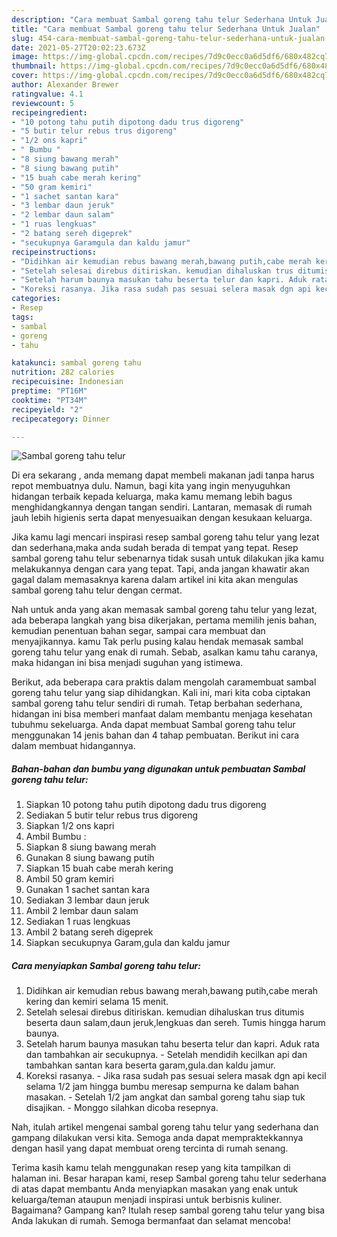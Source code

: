 ```yaml
---
description: "Cara membuat Sambal goreng tahu telur Sederhana Untuk Jualan"
title: "Cara membuat Sambal goreng tahu telur Sederhana Untuk Jualan"
slug: 454-cara-membuat-sambal-goreng-tahu-telur-sederhana-untuk-jualan
date: 2021-05-27T20:02:23.673Z
image: https://img-global.cpcdn.com/recipes/7d9c0ecc0a6d5df6/680x482cq70/sambal-goreng-tahu-telur-foto-resep-utama.jpg
thumbnail: https://img-global.cpcdn.com/recipes/7d9c0ecc0a6d5df6/680x482cq70/sambal-goreng-tahu-telur-foto-resep-utama.jpg
cover: https://img-global.cpcdn.com/recipes/7d9c0ecc0a6d5df6/680x482cq70/sambal-goreng-tahu-telur-foto-resep-utama.jpg
author: Alexander Brewer
ratingvalue: 4.1
reviewcount: 5
recipeingredient:
- "10 potong tahu putih dipotong dadu trus digoreng"
- "5 butir telur rebus trus digoreng"
- "1/2 ons kapri"
- " Bumbu "
- "8 siung bawang merah"
- "8 siung bawang putih"
- "15 buah cabe merah kering"
- "50 gram kemiri"
- "1 sachet santan kara"
- "3 lembar daun jeruk"
- "2 lembar daun salam"
- "1 ruas lengkuas"
- "2 batang sereh digeprek"
- "secukupnya Garamgula dan kaldu jamur"
recipeinstructions:
- "Didihkan air kemudian rebus bawang merah,bawang putih,cabe merah kering dan kemiri selama 15 menit."
- "Setelah selesai direbus ditiriskan. kemudian dihaluskan trus ditumis beserta daun salam,daun jeruk,lengkuas dan sereh. Tumis hingga harum baunya."
- "Setelah harum baunya masukan tahu beserta telur dan kapri. Aduk rata dan tambahkan air secukupnya. Setelah mendidih kecilkan api dan tambahkan santan kara beserta garam,gula.dan kaldu jamur."
- "Koreksi rasanya. Jika rasa sudah pas sesuai selera masak dgn api kecil selama 1/2 jam hingga bumbu meresap sempurna ke dalam bahan masakan. Setelah 1/2 jam angkat dan sambal goreng tahu siap tuk disajikan. Monggo silahkan dicoba resepnya."
categories:
- Resep
tags:
- sambal
- goreng
- tahu

katakunci: sambal goreng tahu 
nutrition: 282 calories
recipecuisine: Indonesian
preptime: "PT16M"
cooktime: "PT34M"
recipeyield: "2"
recipecategory: Dinner

---
```



![Sambal goreng tahu telur](https://img-global.cpcdn.com/recipes/7d9c0ecc0a6d5df6/680x482cq70/sambal-goreng-tahu-telur-foto-resep-utama.jpg)

Di era  sekarang , anda memang dapat membeli makanan jadi tanpa harus repot membuatnya dulu. Namun, bagi kita yang ingin menyuguhkan hidangan terbaik kepada keluarga, maka kamu memang lebih bagus menghidangkannya dengan tangan sendiri. Lantaran, memasak di rumah jauh lebih higienis serta dapat menyesuaikan dengan kesukaan keluarga.

Jika kamu lagi mencari inspirasi resep sambal goreng tahu telur yang lezat dan sederhana,maka anda sudah berada di tempat yang tepat. Resep sambal goreng tahu telur  sebenarnya tidak susah untuk dilakukan jika kamu melakukannya dengan cara yang tepat. Tapi, anda jangan khawatir akan gagal dalam memasaknya 
karena dalam artikel ini kita akan mengulas sambal goreng tahu telur dengan cermat.  



Nah untuk anda yang akan memasak sambal goreng tahu telur yang lezat, ada beberapa langkah yang bisa dikerjakan, pertama memilih jenis bahan, kemudian penentuan bahan segar, sampai cara membuat dan menyajikannya. kamu Tak perlu pusing kalau hendak memasak sambal goreng tahu telur yang enak di rumah. Sebab, asalkan kamu  tahu caranya, maka hidangan ini bisa menjadi suguhan yang istimewa.

Berikut, ada beberapa cara praktis  dalam mengolah caramembuat sambal goreng tahu telur yang siap dihidangkan. Kali ini, mari kita coba ciptakan sambal goreng tahu telur sendiri di rumah. Tetap berbahan sederhana, hidangan ini bisa memberi manfaat dalam membantu menjaga kesehatan tubuhmu sekeluarga. Anda dapat membuat Sambal goreng tahu telur menggunakan 14 jenis bahan dan 4 tahap pembuatan. Berikut ini cara dalam membuat hidangannya.

<!--inarticleads1-->

##### Bahan-bahan dan bumbu yang digunakan untuk pembuatan Sambal goreng tahu telur:

1. Siapkan 10 potong tahu putih dipotong dadu trus digoreng
1. Sediakan 5 butir telur rebus trus digoreng
1. Siapkan 1/2 ons kapri
1. Ambil  Bumbu :
1. Siapkan 8 siung bawang merah
1. Gunakan 8 siung bawang putih
1. Siapkan 15 buah cabe merah kering
1. Ambil 50 gram kemiri
1. Gunakan 1 sachet santan kara
1. Sediakan 3 lembar daun jeruk
1. Ambil 2 lembar daun salam
1. Sediakan 1 ruas lengkuas
1. Ambil 2 batang sereh digeprek
1. Siapkan secukupnya Garam,gula dan kaldu jamur




<!--inarticleads2-->

##### Cara menyiapkan Sambal goreng tahu telur:

1. Didihkan air kemudian rebus bawang merah,bawang putih,cabe merah kering dan kemiri selama 15 menit.
1. Setelah selesai direbus ditiriskan. kemudian dihaluskan trus ditumis beserta daun salam,daun jeruk,lengkuas dan sereh. Tumis hingga harum baunya.
1. Setelah harum baunya masukan tahu beserta telur dan kapri. Aduk rata dan tambahkan air secukupnya. - Setelah mendidih kecilkan api dan tambahkan santan kara beserta garam,gula.dan kaldu jamur.
1. Koreksi rasanya. - Jika rasa sudah pas sesuai selera masak dgn api kecil selama 1/2 jam hingga bumbu meresap sempurna ke dalam bahan masakan. - Setelah 1/2 jam angkat dan sambal goreng tahu siap tuk disajikan. - Monggo silahkan dicoba resepnya.




Nah, itulah artikel mengenai  sambal goreng tahu telur  yang sederhana dan gampang dilakukan versi kita. Semoga anda dapat mempraktekkannya dengan hasil yang dapat membuat oreng tercinta di rumah senang. 

Terima kasih kamu telah menggunakan resep yang kita tampilkan di halaman ini. Besar harapan kami, resep  Sambal goreng tahu telur sederhana di atas dapat membantu Anda menyiapkan masakan yang enak untuk keluarga/teman ataupun menjadi inspirasi untuk berbisnis kuliner. Bagaimana? Gampang kan? Itulah resep sambal goreng tahu telur yang bisa Anda lakukan di rumah. Semoga bermanfaat dan selamat mencoba!

